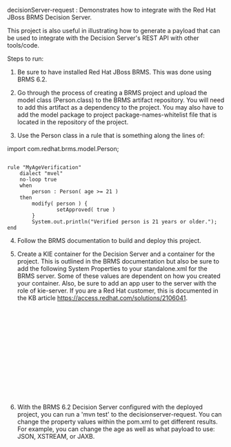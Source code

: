 decisionServer-request : Demonstrates how to integrate with the Red Hat JBoss BRMS Decision Server.

This project is also useful in illustrating how to generate a payload that can be used to integrate with the Decision Server's REST API with other tools/code.

Steps to run:

1.  Be sure to have installed Red Hat JBoss BRMS.  This was done using BRMS 6.2.

2.  Go through the process of creating a BRMS project and upload the model class (Person.class) to the BRMS artifact repository.  You will need to add this artifact as a dependency to the project.  You may also have to add the model package to project package-names-whitelist file that is located in the repository of the project.

3.  Use the Person class in a rule that is something along the lines of:

import com.redhat.brms.model.Person;

<code>
rule "MyAgeVerification"
	dialect "mvel"
	no-loop true
	when
		person : Person( age >= 21 )
	then
		modify( person ) {
				setApproved( true )
		}
		System.out.println("Verified person is 21 years or older.");
end
</code>


4.  Follow the BRMS documentation to build and deploy this project.

5.  Create a KIE container for the Decision Server and a container for the project.  This is outlined in the BRMS documentation but also be sure to add the following System Properties to your standalone.xml for the BRMS server.  Some of these values are dependent on how you created your container.  Also, be sure to add an app user to the server with the role of kie-server.  If you are a Red Hat customer, this is documented in the KB article https://access.redhat.com/solutions/2106041.

<pre>
<system-properties>
        <property name="org.kie.server.repo" value="${jboss.server.data.dir}"/>
        <property name="org.kie.example" value="true"/>
        <property name="org.jbpm.designer.perspective" value="ruleflow"/>
        <property name="org.kie.server.user" value="brmsAdmin"></property>
        <property name="org.kie.server.pwd" value="CHANGEME"></property>
        <property name="org.kie.server.location" value="http://localhost:8080/kie-server/services/rest/server"></property>
        <property name="org.kie.server.controller" value="http://localhost:8080/business-central/rest/controller"></property>
        <property name="org.kie.server.controller.user" value="kieServerUser"></property>
        <property name="org.kie.server.controller.pwd" value="CHANGEME"></property>
        <property name="org.jbpm.server.ext.disabled" value="true"></property>
        <property name="org.kie.server.id" value="myKieServer"></property>
    </system-properties>
</pre>
    
6.  With the BRMS 6.2 Decision Server configured with the deployed project, you can run a 'mvn test' to the decisionserver-request.  You can change the property values within the pom.xml to get different results.  For example, you can change the age as well as what payload to use:  JSON, XSTREAM, or JAXB.

